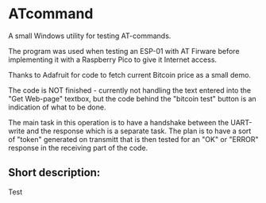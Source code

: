 # ATcommand
A small Windows utility for testing AT-commands.

The program was used when testing an ESP-01 with AT Firware before implementing it with a Raspberry Pico to give it Internet access.

Thanks to Adafruit for code to fetch current Bitcoin price as a small demo.

The code is NOT finished - currently not handling the text entered into the "Get Web-page" textbox, but the code behind the "bitcoin test" button is an indication of what to be done.

The main task in this operation is to have a handshake between the UART-write and the response which is a separate task.
The plan is to have a sort of "token" generated on transmitt that is then tested for an "OK" or "ERROR" response in the receiving part of the code.

## Short description:
Test
